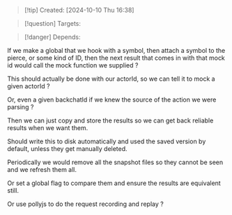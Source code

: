 
>[!tip] Created: [2024-10-10 Thu 16:38]

>[!question] Targets: 

>[!danger] Depends: 

If we make a global that we hook with a symbol, then attach a symbol to the pierce, or some kind of ID, then the next result that comes in with that mock id would call the mock function we supplied ?

This should actually be done with our actorId, so we can tell it to mock a given actorId ?

Or, even a given backchatId if we knew the source of the action we were parsing ?

Then we can just copy and store the results so we can get back reliable results when we want them.

Should write this to disk automatically and used the saved version by default, unless they get manually deleted.

Periodically we would remove all the snapshot files so they cannot be seen and we refresh them all.

Or set a global flag to compare them and ensure the results are equivalent still.

Or use pollyjs to do the request recording and replay ?